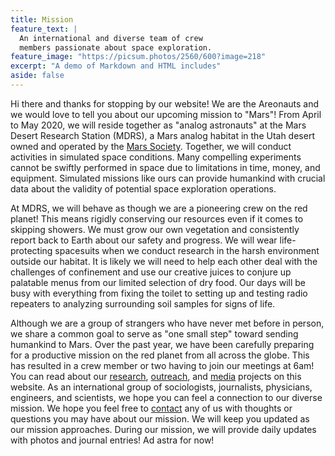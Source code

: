 ```yaml
---
title: Mission
feature_text: |
  An international and diverse team of crew  
  members passionate about space exploration.
feature_image: "https://picsum.photos/2560/600?image=218"
excerpt: "A demo of Markdown and HTML includes"
aside: false
---
```


Hi there and thanks for stopping by our website! We are the Areonauts and we would love to tell you about our upcoming mission to "Mars"! From April to May 2020, we will reside together as "analog astronauts" at the Mars Desert Research Station (MDRS), a Mars analog habitat in the Utah desert owned and operated by the [Mars Society](https://www.marssociety.org/). Together, we will conduct activities in simulated space conditions. Many compelling experiments cannot be swiftly performed in space due to limitations in time, money, and equipment. Simulated missions like ours can provide humankind with crucial data about the validity of potential space exploration operations.

At MDRS, we will behave as though we are a pioneering crew on the red planet! This means rigidly conserving our resources even if it comes to skipping showers. We must grow our own vegetation and consistently report back to Earth about our safety and progress. We will wear life-protecting spacesuits when we conduct research in the harsh environment outside our habitat. It is likely we will need to help each other deal with the challenges of confinement and use our creative juices to conjure up palatable menus from our limited selection of dry food. Our days will be busy with everything from fixing the toilet to setting up and testing radio repeaters to analyzing surrounding soil samples for signs of life.

Although we are a group of strangers who have never met before in person, we share a common goal to serve as "one small step" toward sending humankind to Mars. Over the past year, we have been carefully preparing for a productive mission on the red planet from all across the globe. This has resulted in a crew member or two having to join our meetings at 6am! You can read about our [research](research.md), [outreach](outreach.md), and [media](https://mdrs227.github.io/media) projects on this website. As an international group of sociologists, journalists, physicians, engineers, and scientists, we hope you can feel a connection to our diverse mission. We hope you feel free to [contact](contact.md) any of us with thoughts or questions you may have about our mission. We will keep you updated as our mission approaches. During our mission, we will provide daily updates with photos and journal entries! Ad astra for now!
